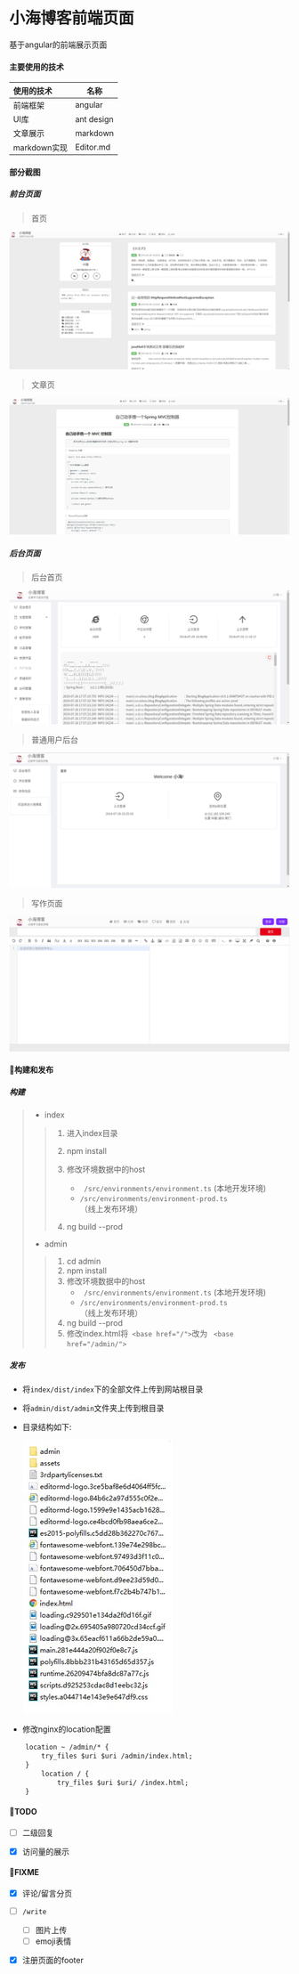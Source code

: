 # 小海博客前端页面

基于angular的前端展示页面

#### 主要使用的技术

| 使用的技术             | 名称       |
| :--------------------- | ---------- |
| 前端框架               | angular    |
| UI库                   | ant design |
| 文章展示               | markdown   |
| markdown实现| Editor.md            |

#### 部分截图

##### 前台页面

> 首页

![首页](../pic/index.jpg)

> 文章页

![文章页](../pic/article.jpg)

##### 后台页面

> 后台首页

![后台首页](../pic/admin.png)

> 普通用户后台

![普通用户后台](../pic/admin-user.png)

> 写作页面

![普通用户后台](../pic/write.png)





#### 🔨构建和发布

##### 构建

> - index
>
> > 1. 进入index目录
> > 2. npm install
> > 3. 修改环境数据中的host
> > 
> >    -  ` /src/environments/environment.ts` (本地开发环境) 
> >    -  `/src/environments/environment-prod.ts`（线上发布环境）
> > 4. ng build --prod
>
> - admin
>
> > 1. cd admin
> > 2. npm install
> > 3. 修改环境数据中的host
> >    - ` /src/environments/environment.ts` (本地开发环境) 
> >    - `/src/environments/environment-prod.ts`（线上发布环境）
> > 4. ng build --prod
> > 5. 修改index.html将` <base href="/">`改为 ` <base href="/admin/">`
>
> 

##### 发布

- 将`index/dist/index`下的全部文件上传到网站根目录 

- 将`admin/dist/admin`文件夹上传到根目录

- 目录结构如下:

	![目录结构](../pic/prodfiletree.jpg)
	
- 修改nginx的location配置 
```nginx
   	location ~ /admin/* {
	    try_files $uri $uri /admin/index.html;
 	}
    	location / {
            try_files $uri $uri/ /index.html;
  	}
```



####  📝TODO


- [ ] 二级回复
- [x] 访问量的展示



#### 📌FIXME

- [x] 评论/留言分页

- [ ] `/write`
	- [ ] 图片上传
	- [ ] emoji表情
- [x] 注册页面的footer
